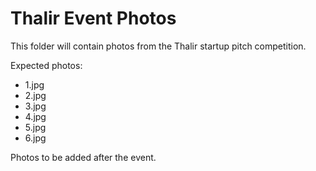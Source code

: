 # Thalir Event Photos

This folder will contain photos from the Thalir startup pitch competition.

Expected photos:
- 1.jpg
- 2.jpg
- 3.jpg
- 4.jpg
- 5.jpg
- 6.jpg

Photos to be added after the event.
